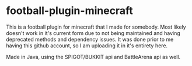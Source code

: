 # football-plugin-minecraft

This is a football plugin for minecraft that I made for somebody. Most likely doesn't work in it's current form due to not being maintained and having deprecated methods and dependency issues. It was done prior to me having this github account, so I am uploading it in it's entirety here.

Made in Java, using the SPIGOT/BUKKIT api and BattleArena api as well. 
